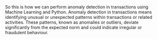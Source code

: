 So this is how we can perform anomaly detection in transactions using Machine Learning and Python. Anomaly detection in transactions means identifying unusual or unexpected patterns within transactions or related activities. These patterns, known as anomalies or outliers, deviate significantly from the expected norm and could indicate irregular or fraudulent behaviour.
